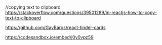 //copying text to clipboard
https://stackoverflow.com/questions/39501289/in-reactjs-how-to-copy-text-to-clipboard

https://github.com/GavBaros/react-tinder-cards

https://codesandbox.io/embed/j0y0vpz59
